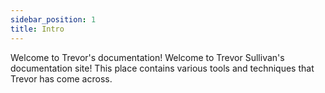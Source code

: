 ```yaml
---
sidebar_position: 1
title: Intro
---
```


Welcome to Trevor's documentation!
Welcome to Trevor Sullivan's documentation site! This place contains various tools and techniques that Trevor has come across.